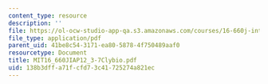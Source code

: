 ```yaml
---
content_type: resource
description: ''
file: https://ol-ocw-studio-app-qa.s3.amazonaws.com/courses/16-660j-introduction-to-lean-six-sigma-methods-january-iap-2012/138b3dffa71fcfd73c41725274a821ec_MIT16_660JIAP12_3-7Clybio.pdf
file_type: application/pdf
parent_uid: 41be8c54-3171-ea80-5878-4f750489aaf0
resourcetype: Document
title: MIT16_660JIAP12_3-7Clybio.pdf
uid: 138b3dff-a71f-cfd7-3c41-725274a821ec
---
```


